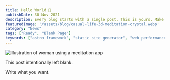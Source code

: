 ```yaml
---
title: Hello World 👋
publishDate: 30 Nov 2021
description: Every blog starts with a single post. This is yours. Make it great.
featuredImage: '/assets/blog/casual-life-3d-meditation-crystal.webp'
category: "News"
tags: ["Ready", "Blank Page"]
keywords: ["astro framework", "static site generator", "web performance", "islands architecture", "component-based", "partial hydration"]
---
```


![Illustration of woman using a meditation app](/assets/blog/casual-life-3d-meditation-crystal.webp)

This post intentionally left blank.

Write what you want.
